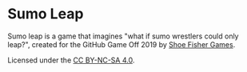 # Sumo Leap
Sumo leap is a game that imagines "what if sumo wrestlers could only leap?", created for the GitHub Game Off 2019 by [Shoe Fisher Games](https://shoefishergames.com/).

Licensed under the [CC BY-NC-SA 4.0](LICENSE).
